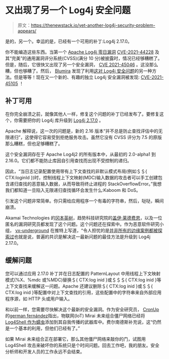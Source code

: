 # 又出现了另一个 Log4j 安全问题

> 原文：<https://thenewstack.io/yet-another-log4j-security-problem-appears/>

是的，另一个。幸运的是，已经有一个可用的补丁:Log4j 2.17.0。

你不能编造这些东西。当第一个 [Apache Log4j 零日漏洞](https://www.zdnet.com/article/log4j-zero-day-flaw-what-you-need-to-know-and-how-to-protect-yourself/) [CVE-2021-44228](https://nvd.nist.gov/vuln/detail/CVE-2021-44228) 及其“完美”的通用漏洞评分系统(CVSS)(满分 10 分)被披露时，情况已经够糟糕了。但是，随后，它很快又出现了另一个安全漏洞， [CVE 2021-45046](https://nvd.nist.gov/vuln/detail/CVE-2021-45046) 。这没那么糟，但也够糟了。然后， [Blumira](https://www.blumira.com/) 发现了利用[这对 Log4j 安全问题](https://www.zdnet.com/article/security-firm-blumira-discovers-major-new-log4j-attack-vector/)的另一种方法。但是等等！现在又一个新的、有趣的独立 Log4j 安全漏洞被发现: [CVE-2021-45105](https://nvd.nist.gov/vuln/detail/CVE-2021-45105) ！

## 补丁可用

在你完全崩溃之前，就像其他人一样，修复这个问题的补丁已经发布了。要修复这个，你需要把你的 Log4j 库升级到 [Log4j 2.17.0](https://www.zdnet.com/article/apache-releases-new-2-17-0-patch-for-log4j-to-solve-denial-of-service-vulnerability/) 。

Apache 解释说，这一次的问题是，新的 2.16 版本“并不总是防止查找评估中的无限递归”，这使得它容易受到拒绝服务攻击。虽然它没有 CVSS 评分为 7.5 的原版那么糟糕，但也足够糟糕了。

这个安全漏洞存在于 Apache Log4j2 的所有版本中，从最初的 2.0-alpha1 到 2.16.0。它们都不能防止库因自引用查找而出现不受控制的递归。

因此，“当日志记录配置使用带有上下文查找的非默认模式布局(例如＄＄{ CTX:loginId })时，控制线程上下文映射(MDC)输入数据的攻击者可以手工创建包含递归查找的恶意输入数据，从而导致将终止进程的 StackOverflowError。”我想我们都知道一旦陷入无限递归查找循环会发生什么:Kaboom 和 DoS。

引发这个问题非常简单。你只需给应用程序一个有毒的字符串，然后，哒哒，瞬间崩溃。

Akamai Technologies 的[冈本英树](https://www.linkedin.com/in/hideki-okamoto-28366769/?locale=en_US)，趋势科技研究院的[盖伊·莱德费恩](https://www.linkedin.com/in/guy-lederfein/)，以及一位匿名的漏洞研究员都发现了这个问题。这个问题还在探索中。作为恶意软件研究小组， [vx-underground](https://www.vx-underground.org/) 在推特上写道，“令人担忧的是[并非所有的边缘案例都被探索过](https://twitter.com/vxunderground/status/1471974370570608648)也就是说，普遍的共识是解决这一最新问题的最佳方法是升级到 Log4j 2.17.0。

## 缓解问题

您可以通过应用 2.17.0 补丁并在日志配置的 PatternLayout 中用线程上下文映射模式(%X、%mdc 或%MDC)替换＄{ CTX:log inid }或＄＄＄{ CTX:log inid }等上下文查找来缓解这一问题。Apache 还建议删除＄{ CTX:log inid }或＄＄{ CTX:log inid }等配置中对上下文查找的引用，这些配置中的字符串来自外部应用程序源，如 HTTP 头或用户输入。

和以前一样，您需要尽快解决这个最新的安全漏洞。作为安全研究员， [CronUp](https://www.cronup.com/) 的[german fernández](https://twitter.com/1zrr4h?lang=en)指出，物联网(IoT) Mirai 未来组合僵尸网络已经将 [Log4Shell 作为蠕虫](https://twitter.com/1ZRR4H/status/1472753641295683585)添加到其自我传播的武器库中。费尔南德斯补充说，这“仍然是一个基本的利用，但他们已经有了。”

如果 Mirai 未来组合正在部署它，那么其他僵尸网络来敲你的门，试图用 Log4Shell 攻击来破坏你的系统只是个时间问题。回去工作吧，我的朋友。安全分析师和开发人员的工作永远不会结束。

<svg xmlns:xlink="http://www.w3.org/1999/xlink" viewBox="0 0 68 31" version="1.1"><title>Group</title> <desc>Created with Sketch.</desc></svg>